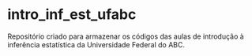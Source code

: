 # intro_inf_est_ufabc
Repositório criado para armazenar os códigos das aulas de introdução à inferência estatística da Universidade Federal do ABC.
